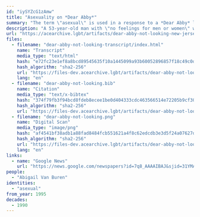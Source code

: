 ```yaml
---
id: "iySYZcG1zAmw"
title: "Asexuality on *Dear Abby*"
summary: "The term \"asexual\" is used in a response to a *Dear Abby* letter"
description: "A 53-year-old man with \"no feelings for men or women\" writes to *Dear Abby*, and Abby offers the asexual label and assures the man there's nothing wrong with him"
url: "https://acearchive.lgbt/artifacts/dear-abby-not-looking-new-jersey"
files:
  - filename: "dear-abby-not-looking-transcript/index.html"
    name: "Transcript"
    media_type: "text/html"
    hash: "e72fc23e1ef8a8bcd89545635f10a1445099a93b60052896857f18c49c0d9cd3"
    hash_algorithm: "sha2-256"
    url: "https://files-dev.acearchive.lgbt/artifacts/dear-abby-not-looking-new-jersey/dear-abby-not-looking-transcript/index.html"
    lang: "en"
  - filename: "dear-abby-not-looking.bib"
    name: "Citation"
    media_type: "text/x-bibtex"
    hash: "374f79fb3f94bcd8fdeb8ecee1be0d404333cdc463566514e72205b9cf30c533"
    hash_algorithm: "sha2-256"
    url: "https://files-dev.acearchive.lgbt/artifacts/dear-abby-not-looking-new-jersey/dear-abby-not-looking.bib"
  - filename: "dear-abby-not-looking.png"
    name: "Digital Scan"
    media_type: "image/png"
    hash: "af4541bf38adb1a88fad8484fcb551621a4f8c62edcdb3e3d5f24a07627dd3fc"
    hash_algorithm: "sha2-256"
    url: "https://files-dev.acearchive.lgbt/artifacts/dear-abby-not-looking-new-jersey/dear-abby-not-looking.png"
    lang: "en"
links:
  - name: "Google News"
    url: "https://news.google.com/newspapers?id=7q8_AAAAIBAJ&sjid=31YMAAAAIBAJ&pg=6814%2C6344642"
people:
  - "Abigail Van Buren"
identities:
  - "asexual"
from_year: 1995
decades:
  - 1990
---
```

